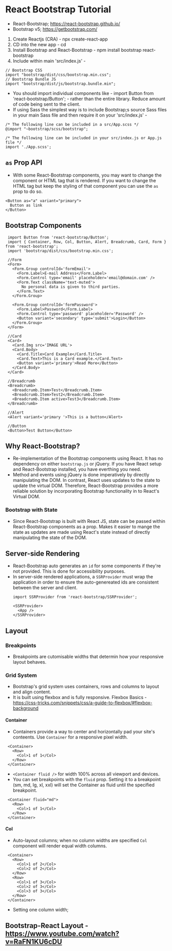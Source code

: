 # React Bootstrap Tutorial 

  - React-Bootstrap; https://react-bootstrap.github.io/
  - Bootstrap v5; https://getbootstrap.com/

  1) Create Reactjs (CRA) - npx create-react-app <Name of App> 
  2) CD into the new app - cd <Name of App>
  3) Install Bootstrap and React-Bootstrap - npm install bootstrap react-bootstrap
  4) Include within main 'src/index.js' -
  ```
  // Bootstrap CSS
  import "bootstrap/dist/css/bootstrap.min.css";
  // Bootstrap Bundle JS
  import "bootstrap/dist/js/bootstrap.bundle.min";
  ```
  
  - You should import individual components like - import Button from 'react-bootstrap/Button'; - rather than the entire library. Reduce amount of code being sent to the client. 
  - If using Sass the simplest way is to include Bootstrap;s source Sass files in your main Sass file and then require it on your 'src/index.js' -
  ```
  /* The following line can be included in a src/App.scss */
  @import "~bootstrap/scss/bootstrap";

  /* The following line can be included in your src/index.js or App.js file */
  import './App.scss';
  ```
  
  ## `as` Prop API
  - With some React-Bootstrap components, you may want to change the component or HTML tag that is rendered. If you want to change the HTML tag but keep the styling of that component you can use the `as` prop to do so. 
  ```
  <Button as="a" variant="primary">
    Button as link
  </Button>
  ```

 ## Bootstrap Components
 ```
  import Button from 'react-bootstrap/Button';
  import { Container, Row, Col, Button, Alert, Breadcrumb, Card, Form } from 'react-bootstrap';
  import 'bootstrap/dist/css/bootstrap.min.css';
  
  //Form
  <Form>
    <Form.Group controlId='formEmail'>
      <Form.Label>E-mail Address</Form.Label> 
      <Form.Control type='email' placeholder='email@domain.com' />
      <Form.Text className='text-muted'>
        No personal data is given to third parties.
      </Form.Text>
    </Form.Group>
    
    <Form.Group controlId='formPassword'>
      <Form.Label>Password</Form.Label> 
      <Form.Control type='password' placeholder='Password' />
      <Button variant='secondary' type='submit'>Login</Button>
    </Form.Group>
  </Form>
  
  //Card
  <Card>
    <Card.Img src='IMAGE URL'>
    <Card.Body>
      <Card.Title>Card Example</Card.Title>
      <Card.Text>This is a Card example.</Card.Text>
      <Button variant='primary'>Read More</Button>
    </Card.Body>
  </Card>
  
  //Breadcrumb
  <Breadcrumb>
    <Breadcrumb.Item>Test</Breadcrumb.Item>
    <Breadcrumb.Item>Test2</Breadcrumb.Item>
    <Breadcrumb.Item active>Test3</Breadcrumb.Item>
  </Breadcrumb>
  
  //Alert
  <Alert variant='primary '>This is a button</Alert>
  
  //Button
  <Button>Test Button</Button>
  ```
## Why React-Bootstrap? 
 - Re-implementation of the Bootstrap components using React. It has no dependency on either `bootstrap.js` or jQuery. If you have React setup and React-Bootstrap installed, you have everthing you need. 
 - Method and events using jQuery is done imperatively by directly manipulating the DOM. In contrast, React uses updates to the state to update the virtual DOM. Therefore, React-Bootstrap provides a more reliable solution by incorporating Bootstrap functionality in to React's Virtual DOM.
   
### Bootstrap with State
  - Since React-Bootstrap is built with React JS, state can be passed within React-Bootstrap components as a prop. Makes it easier to mange the state as updates are made using React's state instead of directly manipulating the state of the DOM.  
 
## Server-side Rendering 
  - React-Bootstrap auto generates an `id` for some components if they're not provided. This is done for accessibility purposes. 
  - In server-side rendered applications, a `SSRProvider` must wrap the application in order to ensure the auto-genereated ids are consistent between the server and client. 
    ```
    import SSRProvider from 'react-bootstrap/SSRProvider';

    <SSRProvider>
      <App />
    </SSRProvider>
    ```
    
 ## Layout 
  ### Breakpoints
   - Breakpoints are cutomisable widths that determin how your responsive layout behaves.
  ### Grid System
   - Bootstrap's grid system uses containers, rows and columns to layout and align content.
   - It is built using flexbox and is fully responsive. Flexbox Basics - https://css-tricks.com/snippets/css/a-guide-to-flexbox/#flexbox-background
  
  #### Container
  - Containers provide a way to center and horizontally pad your site's conteents. Use `Container` for a responsive pixel width.
   ```
    <Container>
      <Row>
        <Col>1 of 1</Col>
      </Row>
    </Container>
   ```
  - `<Container fluid />` for width 100% across all viewport and devices.
  - You can set breakpoints with the `fluid` prop. Setting it to a breakpoint (sm, md, lg, xl, xxl) will set the Container as fluid until the specified breakpoint.
   ```
    <Container fluid="md">
      <Row>
        <Col>1 of 1</Col>
      </Row>
    </Container>
   ```
  #### Col
   - Auto-layout columns; when no column widths are specified `Col` component will render equal width columns. 
   ```
    <Container>
      <Row>
        <Col>1 of 2</Col>
        <Col>2 of 2</Col>
      </Row>
      <Row>
        <Col>1 of 3</Col>
        <Col>2 of 3</Col>
        <Col>3 of 3</Col>
      </Row>
    </Container>
   ```
   - Setting one column width; 
    
 
 ## Bootstrap-React Layout - https://www.youtube.com/watch?v=RaFN1KU6cDU
  

    

